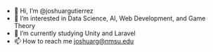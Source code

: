 - 👋 Hi, I’m @joshuargutierrez
- 👀 I’m interested in Data Science, AI, Web Development, and Game Theory
- 🌱 I’m currently studying Unity and Laravel
- 📫 How to reach me joshuarg@nmsu.edu

<!---
joshuargutierrez/joshuargutierrez is a ✨ special ✨ repository because its `README.md` (this file) appears on your GitHub profile.
You can click the Preview link to take a look at your changes.
--->

